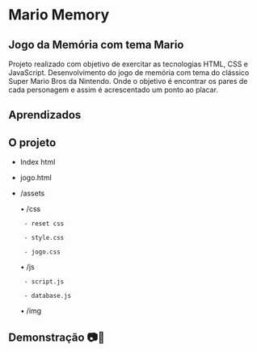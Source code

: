 # Mario Memory

## Jogo da Memória com tema Mario

Projeto realizado com objetivo de exercitar as tecnologias HTML, CSS e JavaScript. Desenvolvimento do jogo de memória com tema do clássico Super Mario Bros da Nintendo. Onde o objetivo é encontrar os pares de cada personagem e assim é acrescentado um ponto ao placar. 

## Aprendizados

## O projeto

 - Index html

 - jogo.html

 - /assets

     • /css

        - reset css

        - style.css

        - jogo.css

     • /js

        - script.js

        - database.js

     • /img
     

  

## Demonstração 📷🎥
